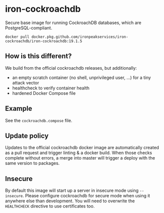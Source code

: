 # iron-cockroachdb
Secure base image for running CockroachDB databases, which are PostgreSQL-compliant.

`docker pull docker.pkg.github.com/ironpeakservices/iron-cockroachdb/iron-cockroachdb:19.1.5`

## How is this different?
We build from the official cockroachdb releases, but additionally:
- an empty scratch container (no shell, unprivileged user, ...) for a tiny attack vector
- healthcheck to verify container health
- hardened Docker Compose file

## Example
See the `cockroachdb.compose` file.

## Update policy
Updates to the official cockroachdb docker image are automatically created as a pull request and trigger linting & a docker build. When those checks complete without errors, a merge into master will trigger a deploy with the same version to packages.

## Insecure
By default this image will start up a server in insecure mode using `--insecure`.
Please configure cockroachdb for secure mode when using it anywhere else than development.
You will need to overwrite the `HEALTHCHECK` directive to use certificates too.
